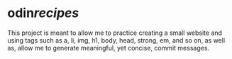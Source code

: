 # odin*recipes*

This project is meant to allow me to practice
creating a small website and using tags such as a,
li, img, h1, body, head, strong, em, and so on, as
well as, allow me to generate meaningful, yet concise,
commit messages.
